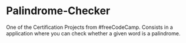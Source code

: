 # Palindrome-Checker
One of the Certification Projects from #freeCodeCamp. Consists in a application where you can check whether a given word is a palindrome.
